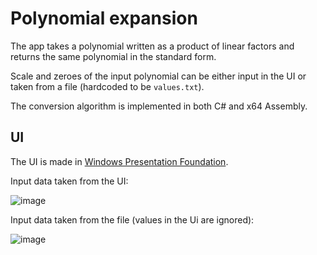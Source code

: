 # Polynomial expansion

The app takes a polynomial written as a product of linear factors and returns the same polynomial in the standard form.

Scale and zeroes of the input polynomial can be either input in the UI or taken from a file (hardcoded to be `values.txt`).

The conversion algorithm is implemented in both C# and x64 Assembly.

## UI

The UI is made in [Windows Presentation Foundation](https://en.wikipedia.org/wiki/Windows_Presentation_Foundation).

Input data taken from the UI:

![image](https://github.com/user-attachments/assets/e7251091-5b3b-4373-8a15-3a0bcd816204)

Input data taken from the file (values in the Ui are ignored):

![image](https://github.com/user-attachments/assets/9e391707-d65b-47fa-a986-0c8fd7d39493)
